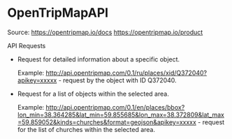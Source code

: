 # OpenTripMapAPI

 Source: https://opentripmap.io/docs
         https://opentripmap.io/product

 API Requests

   * Request for detailed information about a specific object.

     Example: http://api.opentripmap.com/0.1/ru/places/xid/Q372040?apikey=xxxxx - request by the object with ID Q372040.

   * Request for a list of objects within the selected area.

     Example: http://api.opentripmap.com/0.1/en/places/bbox?lon_min=38.364285&lat_min=59.855685&lon_max=38.372809&lat_max=59.859052&kinds=churches&format=geojson&apikey=xxxxx - request for the list of churches within the selected area.
